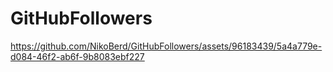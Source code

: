 # GitHubFollowers


https://github.com/NikoBerd/GitHubFollowers/assets/96183439/5a4a779e-d084-46f2-ab6f-9b8083ebf227

